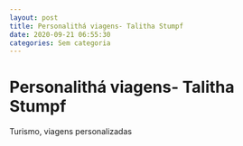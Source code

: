 ```yaml
---
layout: post
title: Personalithá viagens- Talitha Stumpf
date: 2020-09-21 06:55:30 
categories: Sem categoria
---
```


# Personalithá viagens- Talitha Stumpf

Turismo, viagens personalizadas
